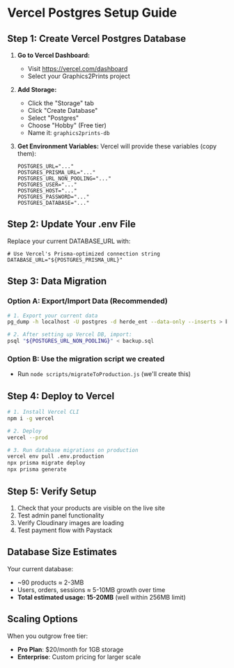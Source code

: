 # Vercel Postgres Setup Guide

## Step 1: Create Vercel Postgres Database

1. **Go to Vercel Dashboard:**
   - Visit https://vercel.com/dashboard
   - Select your Graphics2Prints project

2. **Add Storage:**
   - Click the "Storage" tab
   - Click "Create Database"
   - Select "Postgres"
   - Choose "Hobby" (Free tier)
   - Name it: `graphics2prints-db`

3. **Get Environment Variables:**
   Vercel will provide these variables (copy them):
   ```
   POSTGRES_URL="..."
   POSTGRES_PRISMA_URL="..."
   POSTGRES_URL_NON_POOLING="..."
   POSTGRES_USER="..."
   POSTGRES_HOST="..."
   POSTGRES_PASSWORD="..."
   POSTGRES_DATABASE="..."
   ```

## Step 2: Update Your .env File

Replace your current DATABASE_URL with:
```properties
# Use Vercel's Prisma-optimized connection string
DATABASE_URL="${POSTGRES_PRISMA_URL}"
```

## Step 3: Data Migration

### Option A: Export/Import Data (Recommended)
```bash
# 1. Export your current data
pg_dump -h localhost -U postgres -d herde_ent --data-only --inserts > backup.sql

# 2. After setting up Vercel DB, import:
psql "${POSTGRES_URL_NON_POOLING}" < backup.sql
```

### Option B: Use the migration script we created
- Run `node scripts/migrateToProduction.js` (we'll create this)

## Step 4: Deploy to Vercel

```bash
# 1. Install Vercel CLI
npm i -g vercel

# 2. Deploy
vercel --prod

# 3. Run database migrations on production
vercel env pull .env.production
npx prisma migrate deploy
npx prisma generate
```

## Step 5: Verify Setup

1. Check that your products are visible on the live site
2. Test admin panel functionality
3. Verify Cloudinary images are loading
4. Test payment flow with Paystack

## Database Size Estimates

Your current database:
- ~90 products ≈ 2-3MB
- Users, orders, sessions ≈ 5-10MB growth over time
- **Total estimated usage: 15-20MB** (well within 256MB limit)

## Scaling Options

When you outgrow free tier:
- **Pro Plan**: $20/month for 1GB storage
- **Enterprise**: Custom pricing for larger scale
